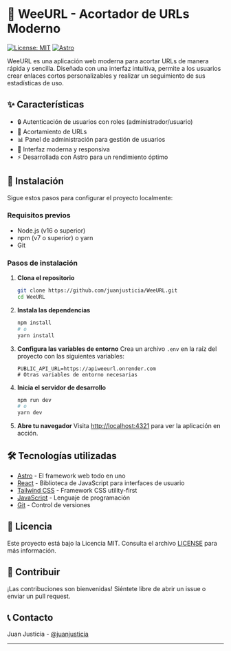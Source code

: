 # 🔗 WeeURL - Acortador de URLs Moderno

[![License: MIT](https://img.shields.io/badge/License-MIT-yellow.svg)](https://opensource.org/licenses/MIT)
[![Astro](https://img.shields.io/badge/Built_with-Astro-FF5D01.svg?logo=astro)](https://astro.build/)

WeeURL es una aplicación web moderna para acortar URLs de manera rápida y sencilla. Diseñada con una interfaz intuitiva, permite a los usuarios crear enlaces cortos personalizables y realizar un seguimiento de sus estadísticas de uso.

## ✨ Características

- 🔒 Autenticación de usuarios con roles (administrador/usuario)
- 🔗 Acortamiento de URLs
- 📊 Panel de administración para gestión de usuarios
- 🎨 Interfaz moderna y responsiva
- ⚡ Desarrollada con Astro para un rendimiento óptimo

## 🚀 Instalación

Sigue estos pasos para configurar el proyecto localmente:

### Requisitos previos

- Node.js (v16 o superior)
- npm (v7 o superior) o yarn
- Git

### Pasos de instalación

1. **Clona el repositorio**
   ```bash
   git clone https://github.com/juanjusticia/WeeURL.git
   cd WeeURL
   ```

2. **Instala las dependencias**
   ```bash
   npm install
   # o
   yarn install
   ```

3. **Configura las variables de entorno**
   Crea un archivo `.env` en la raíz del proyecto con las siguientes variables:
   ```env
   PUBLIC_API_URL=https://apiweeurl.onrender.com
   # Otras variables de entorno necesarias
   ```

4. **Inicia el servidor de desarrollo**
   ```bash
   npm run dev
   # o
   yarn dev
   ```

5. **Abre tu navegador**
   Visita [http://localhost:4321](http://localhost:4321) para ver la aplicación en acción.

## 🛠️ Tecnologías utilizadas

- [Astro](https://astro.build/) - El framework web todo en uno
- [React](https://es.reactjs.org/) - Biblioteca de JavaScript para interfaces de usuario
- [Tailwind CSS](https://tailwindcss.com/) - Framework CSS utility-first
- [JavaScript](https://developer.mozilla.org/es/docs/Web/JavaScript) - Lenguaje de programación
- [Git](https://git-scm.com/) - Control de versiones

## 📝 Licencia

Este proyecto está bajo la Licencia MIT. Consulta el archivo [LICENSE](LICENSE) para más información.

## 🤝 Contribuir

¡Las contribuciones son bienvenidas! Siéntete libre de abrir un issue o enviar un pull request.

## 📞 Contacto

Juan Justicia - [@juanjusticia](https://github.com/juanjusticia)

---
